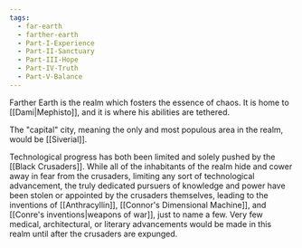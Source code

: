 ```yaml
---
tags:
  - far-earth
  - farther-earth
  - Part-I-Experience
  - Part-II-Sanctuary
  - Part-III-Hope
  - Part-IV-Truth
  - Part-V-Balance
---
```

Farther Earth is the realm which fosters the essence of chaos. It is home to [[Dami|Mephisto]], and it is where his abilities are tethered.

The "capital" city, meaning the only and most populous area in the realm, would be [[Siverial]]. 

Technological progress has both been limited and solely pushed by the [[Black Crusaders]]. While all of the inhabitants of the realm hide and cower away in fear from the crusaders, limiting any sort of technological advancement, the truly dedicated pursuers of knowledge and power have been stolen or appointed by the crusaders themselves, leading to the inventions of [[Anthracyllin]], [[Connor's Dimensional Machine]], and [[Conre's inventions|weapons of war]], just to name a few. Very few medical, architectural, or literary advancements would be made in this realm until after the crusaders are expunged.